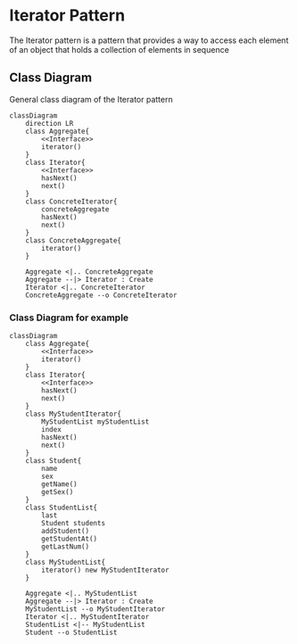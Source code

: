 # Iterator Pattern

The Iterator pattern is a pattern that provides a way to access each element of an object that holds a collection of elements in sequence

## Class Diagram

General class diagram of the Iterator pattern

```mermaid
classDiagram
    direction LR
    class Aggregate{
        <<Interface>>
        iterator()
    }
    class Iterator{
        <<Interface>>
        hasNext()
        next()
    }
    class ConcreteIterator{
        concreteAggregate
        hasNext()
        next()
    }
    class ConcreteAggregate{
        iterator()
    }

    Aggregate <|.. ConcreteAggregate
    Aggregate --|> Iterator : Create
    Iterator <|.. ConcreteIterator
    ConcreteAggregate --o ConcreteIterator
```

### Class Diagram for example

```mermaid
classDiagram
    class Aggregate{
        <<Interface>>
        iterator()
    }
    class Iterator{
        <<Interface>>
        hasNext()
        next()
    }
    class MyStudentIterator{
        MyStudentList myStudentList
        index
        hasNext()
        next()
    }
    class Student{
        name
        sex
        getName()
        getSex()
    }
    class StudentList{
        last
        Student students
        addStudent()
        getStudentAt()
        getLastNum()
    }
    class MyStudentList{
        iterator() new MyStudentIterator
    }

    Aggregate <|.. MyStudentList
    Aggregate --|> Iterator : Create
    MyStudentList --o MyStudentIterator
    Iterator <|.. MyStudentIterator
    StudentList <|-- MyStudentList
    Student --o StudentList
```
